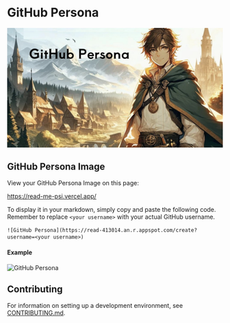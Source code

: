 # GitHub Persona

![GitHub Persona Image](./github-persona.jpg)


## GitHub Persona Image

View your GitHub Persona Image on this page:

https://read-me-psi.vercel.app/

To display it in your markdown, simply copy and paste the following code. Remember to replace `<your username>` with your actual GitHub username.
```
![GitHub Persona](https://read-413014.an.r.appspot.com/create?username=<your username>)
```

#### Example
![GitHub Persona](https://read-413014.an.r.appspot.com/create?username=tomoish)

## Contributing
For information on setting up a development environment, see [CONTRIBUTING.md](./CONTRIBUTING.md).

